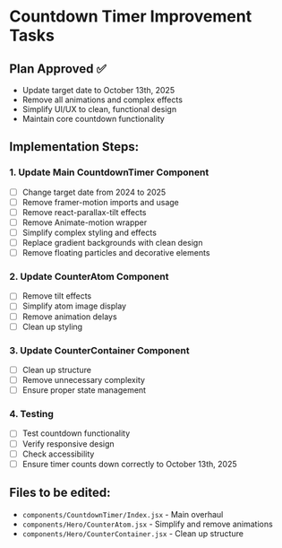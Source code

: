 # Countdown Timer Improvement Tasks

## Plan Approved ✅
- Update target date to October 13th, 2025
- Remove all animations and complex effects
- Simplify UI/UX to clean, functional design
- Maintain core countdown functionality

## Implementation Steps:

### 1. Update Main CountdownTimer Component
- [ ] Change target date from 2024 to 2025
- [ ] Remove framer-motion imports and usage
- [ ] Remove react-parallax-tilt effects
- [ ] Remove Animate-motion wrapper
- [ ] Simplify complex styling and effects
- [ ] Replace gradient backgrounds with clean design
- [ ] Remove floating particles and decorative elements

### 2. Update CounterAtom Component
- [ ] Remove tilt effects
- [ ] Simplify atom image display
- [ ] Remove animation delays
- [ ] Clean up styling

### 3. Update CounterContainer Component
- [ ] Clean up structure
- [ ] Remove unnecessary complexity
- [ ] Ensure proper state management

### 4. Testing
- [ ] Test countdown functionality
- [ ] Verify responsive design
- [ ] Check accessibility
- [ ] Ensure timer counts down correctly to October 13th, 2025

## Files to be edited:
- `components/CountdownTimer/Index.jsx` - Main overhaul
- `components/Hero/CounterAtom.jsx` - Simplify and remove animations
- `components/Hero/CounterContainer.jsx` - Clean up structure
